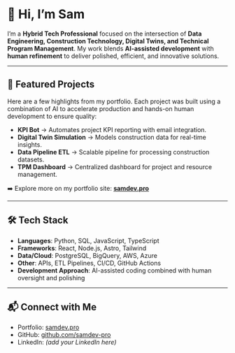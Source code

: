 # 👋 Hi, I’m Sam

I’m a **Hybrid Tech Professional** focused on the intersection of **Data Engineering, Construction Technology, Digital Twins, and Technical Program Management**. My work blends **AI-assisted development** with **human refinement** to deliver polished, efficient, and innovative solutions.

---

## 🚀 Featured Projects
Here are a few highlights from my portfolio. Each project was built using a combination of AI to accelerate production and hands-on human development to ensure quality:

- **KPI Bot** → Automates project KPI reporting with email integration.  
- **Digital Twin Simulation** → Models construction data for real-time insights.  
- **Data Pipeline ETL** → Scalable pipeline for processing construction datasets.  
- **TPM Dashboard** → Centralized dashboard for project and resource management.  

➡️ Explore more on my portfolio site: **[samdev.pro](https://samdev.pro)**

---

## 🛠 Tech Stack
- **Languages**: Python, SQL, JavaScript, TypeScript  
- **Frameworks**: React, Node.js, Astro, Tailwind  
- **Data/Cloud**: PostgreSQL, BigQuery, AWS, Azure  
- **Other**: APIs, ETL Pipelines, CI/CD, GitHub Actions  
- **Development Approach**: AI-assisted coding combined with human oversight and polishing  

---

## 📬 Connect with Me
- Portfolio: [samdev.pro](https://samdev.pro)  
- GitHub: [github.com/samdev-pro](https://github.com/samdev-pro)  
- LinkedIn: *(add your LinkedIn here)*
